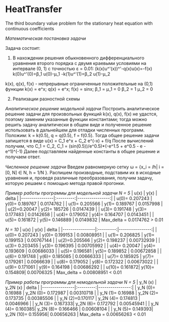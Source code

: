 # HeatTransfer
The third boundary value problem for the stationary heat equation with continuous coefficients

_Математическая постановка задачи_

Задача состоит:
1. В нахождении решения обыкновенного дифференциального уравнения второго порядка с двумя краевыми условиями на интервале (0, 1) с точностью ε = 0.01:
(k(x)u^'(x))^'-q(x)u(x)=-f(x)
k(0)u^'(0)=β_1 u(0)-μ_1
-k(1)u^'(1)=β_2 u(1)-μ_2

k(x), q(x), f(x) - непрерывные ограниченные положительные на (0,1) функции
k(x) = e^x;
q(x) = e^x;
f(x) = sinx;
β_1 = μ_1 = 0
β_2 = 1
μ_2 = 0

2. Реализации разностной схемы

_Аналитическое решение модельной задачи_
Построить аналитическое решение задачи для произвольных функций k(х), q(x), f(x) не удастся, поэтому заменим указанные функции константами; тогда можно решить задачу аналитически в общем виде и полученное решение использовать в дальнейшем для отладки численных программ. Положим: k = k(0.5), q = q(0.5), f = f(0.5). Тогда общее решение задачи запишется в виде u(x) = C_1 e^x + C_2 e^(-x) + f/q
После вычислений получим, что C_1 = C_2, C_1 = (sin⁡(0.5))/e^0.5)*(-e^1.5 + e^0.5 - e - e^1)^(-1)
Далее подставляем найденные константы в общее решение и получаем ответ.

_Численное решение задачи_
Введем равномерную сетку ω = {x_i = ⅈh| i = [0, N] ∈ N, h = 1/N }.  Распишем производные, подставим их в исходные уравнения и, проведя различные преобразования, получим задачу, которую решаем с помощью метода правой прогонки.

*Пример работы программы для модельной задачи
N = 5*
|     u(x)       |    y(x)	  |     delta       |
|----------------|:---------:|----------------:|
| u(0)= 0.207243	| y(0)= 0.189767 |	0.0174762 |
| u(1)= 0.205566 |	y(1)= 0.189767	| 0.0157998 |
| u(2)=0.20047   | y(2)= 185726   | 0.0147439 |
| u(3)= 0.191748	| y(3)= 0.177483	| 0.0142658 |
| u(4)= 0.179052	| y(4)= 0.164707	| 0.0143451 |
| u(5)= 0.161872	| y(5)= 0.146889	| 0.0149832 |
Max_delta = 0.0174762 > 0.01

*N = 10*
|     u(x)	      |    y(x)	  |     delta       |
|----------------|:---------:|----------------:|
| u(0)= 0.207243	| y(0)= 0.199153 |	0.00808951 |
| u(1)= 0.206825	| y(1)= 0.199153	| 0.00767144 |
| u(2)=0.205566	 | y(2)= 0.198237	| 0.00732939 |
| u(3)= 0.203455	| y(3)= 0.196395	| 0.00705992 |
| u(4)= 0.20047	 | y(4)= 0.193609	| 0.00686033 |
| u(5)= 0.196581	| y(5)= 0.189852	| 0.00672858 |
| u(6)= 0.191748	| y(6)= 0.185085	| 0.00666333 |
| u(7)= 0.185925	| y(7)= 0.179261	| 0.0066639  |
| u(8)= 0.179052	| y(8)= 0.172322	| 0.00673022 |
| u(9)= 0.171061	| y(9)= 0.164198	| 0.00686292 |
| u(10)= 0.161872|	y(10)= 0.154809|	0.00706325 |
Max_delta = 0.00808951 < 0.01

*Пример работы программы для немодельной задачи
N = 5*
|   y_N (x)	     |  y_2N (x)	|     delta       |
|----------------|:---------:|----------------:|
| y_N (0)= 0.16988 |	y_2N (0)= 0.172987	| 0.00310718 |
| y_N (1)= 0.16988	| y_2N (2)= 0.173735	| 0.00385506 |
| y_N (2)=0.170117	| y_2N (4)= 0.174813	| 0.0046966  |
| y_N (3)= 0.167333|	y_2N (6)= 0.172792 |	0.00545941 |
| y_N (4)= 0.160385|	y_2N (8)= 0.166466	| 0.00608104 |
| y_N (5)= 0.149393|	y_2N (10)= 0.155956|	0.00656263 |
Max_delta = 0.00656263 < 0.01










